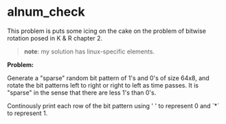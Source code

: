 # alnum_check

This problem is puts some icing on the cake on the problem of bitwise rotation posed in K & R chapter 2.

> **note**: my solution has linux-specific elements.

**Problem:**

Generate a "sparse" random bit pattern of 1's and 0's of size 64x8, and rotate the bit patterns left to right or
right to left as time passes. It is "sparse" in the sense that there are less 1's than 0's.

Continously print each row of the bit pattern using ' ' to represent 0 and ´*´ to represent 1.
